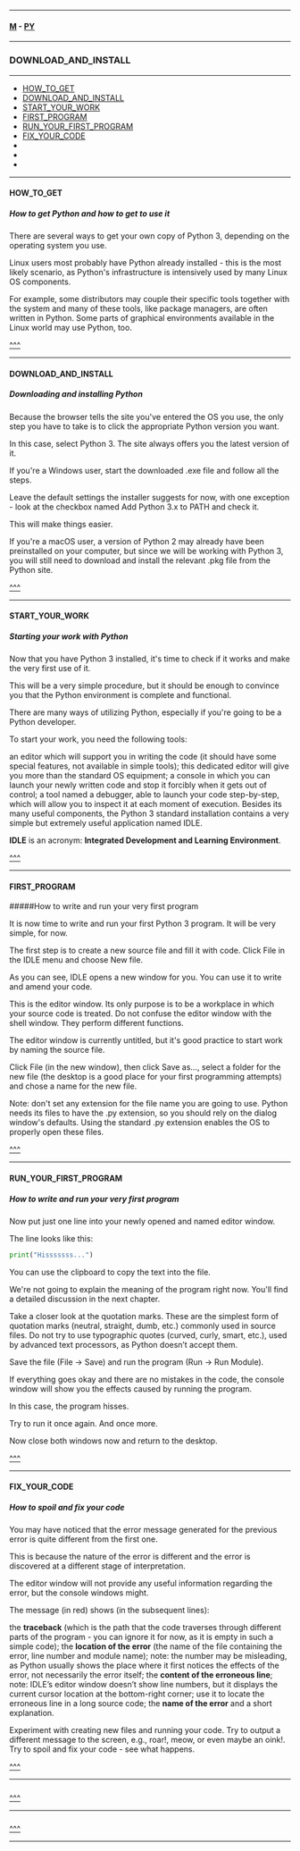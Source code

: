 
---

#### [M](https://github.com/ttltrk/TTT/blob/master/menu.md) - [PY](https://github.com/ttltrk/TTT/blob/master/PY/PY.md)

---

### DOWNLOAD_AND_INSTALL

---

* [HOW_TO_GET](#HOW_TO_GET)
* [DOWNLOAD_AND_INSTALL](#DOWNLOAD_AND_INSTALL)
* [START_YOUR_WORK](#START_YOUR_WORK)
* [FIRST_PROGRAM](#FIRST_PROGRAM)
* [RUN_YOUR_FIRST_PROGRAM](#RUN_YOUR_FIRST_PROGRAM)
* [FIX_YOUR_CODE](#FIX_YOUR_CODE)
* [](#)
* [](#)
* [](#)

---

#### HOW_TO_GET

##### How to get Python and how to get to use it

There are several ways to get your own copy of Python 3, depending on the operating system you use.

Linux users most probably have Python already installed - this is the most likely scenario, as Python's infrastructure is intensively used by many Linux OS components.

For example, some distributors may couple their specific tools together with the system and many of these tools, like package managers, are often written in Python. Some parts of graphical environments available in the Linux world may use Python, too.

[^^^](#DOWNLOAD_AND_INSTALL)

---

#### DOWNLOAD_AND_INSTALL

##### Downloading and installing Python

Because the browser tells the site you've entered the OS you use, the only step you have to take is to click the appropriate Python version you want.

In this case, select Python 3. The site always offers you the latest version of it.

If you're a Windows user, start the downloaded .exe file and follow all the steps.

Leave the default settings the installer suggests for now, with one exception - look at the checkbox named Add Python 3.x to PATH and check it.

This will make things easier.

If you're a macOS user, a version of Python 2 may already have been preinstalled on your computer, but since we will be working with Python 3, you will still need to download and install the relevant .pkg file from the Python site.

[^^^](#DOWNLOAD_AND_INSTALL)

---

#### START_YOUR_WORK

##### Starting your work with Python

Now that you have Python 3 installed, it's time to check if it works and make the very first use of it.

This will be a very simple procedure, but it should be enough to convince you that the Python environment is complete and functional.

There are many ways of utilizing Python, especially if you're going to be a Python developer.

To start your work, you need the following tools:

an editor which will support you in writing the code (it should have some special features, not available in simple tools); this dedicated editor will give you more than the standard OS equipment;
a console in which you can launch your newly written code and stop it forcibly when it gets out of control;
a tool named a debugger, able to launch your code step-by-step, which will allow you to inspect it at each moment of execution.
Besides its many useful components, the Python 3 standard installation contains a very simple but extremely useful application named IDLE.

**IDLE** is an acronym: **Integrated Development and Learning Environment**.

[^^^](#DOWNLOAD_AND_INSTALL)

---

#### FIRST_PROGRAM

#####How to write and run your very first program

It is now time to write and run your first Python 3 program. It will be very simple, for now.

The first step is to create a new source file and fill it with code. Click File in the IDLE menu and choose New file.

As you can see, IDLE opens a new window for you. You can use it to write and amend your code.

This is the editor window. Its only purpose is to be a workplace in which your source code is treated. Do not confuse the editor window with the shell window. They perform different functions.

The editor window is currently untitled, but it's good practice to start work by naming the source file.

Click File (in the new window), then click Save as..., select a folder for the new file (the desktop is a good place for your first programming attempts) and chose a name for the new file.

Note: don't set any extension for the file name you are going to use. Python needs its files to have the .py extension, so you should rely on the dialog window's defaults. Using the standard .py extension enables the OS to properly open these files.

[^^^](#DOWNLOAD_AND_INSTALL)

---

#### RUN_YOUR_FIRST_PROGRAM

##### How to write and run your very first program

Now put just one line into your newly opened and named editor window.

The line looks like this:

```py
print("Hisssssss...")
```

You can use the clipboard to copy the text into the file.

We're not going to explain the meaning of the program right now. You'll find a detailed discussion in the next chapter.

Take a closer look at the quotation marks. These are the simplest form of quotation marks (neutral, straight, dumb, etc.) commonly used in source files. Do not try to use typographic quotes (curved, curly, smart, etc.), used by advanced text processors, as Python doesn’t accept them.

Save the file (File -> Save) and run the program (Run -> Run Module).

If everything goes okay and there are no mistakes in the code, the console window will show you the effects caused by running the program.

In this case, the program hisses.

Try to run it once again. And once more.

Now close both windows now and return to the desktop.

[^^^](#DOWNLOAD_AND_INSTALL)

---

#### FIX_YOUR_CODE

##### How to spoil and fix your code

You may have noticed that the error message generated for the previous error is quite different from the first one.

This is because the nature of the error is different and the error is discovered at a different stage of interpretation.

The editor window will not provide any useful information regarding the error, but the console windows might.

The message (in red) shows (in the subsequent lines):

the **traceback** (which is the path that the code traverses through different parts of the program - you can ignore it for now, as it is empty in such a simple code);
the **location of the error** (the name of the file containing the error, line number and module name); note: the number may be misleading, as Python usually shows the place where it first notices the effects of the error, not necessarily the error itself;
the **content of the erroneous line**; note: IDLE’s editor window doesn’t show line numbers, but it displays the current cursor location at the bottom-right corner; use it to locate the erroneous line in a long source code;
the **name of the error** and a short explanation.

Experiment with creating new files and running your code. Try to output a different message to the screen, e.g., roar!, meow, or even maybe an oink!. Try to spoil and fix your code - see what happens.

[^^^](#DOWNLOAD_AND_INSTALL)

---

####

#####

[^^^](#DOWNLOAD_AND_INSTALL)

---

####

#####

[^^^](#DOWNLOAD_AND_INSTALL)

---
